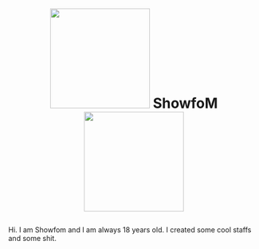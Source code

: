 # <p align="center"><img src="https://s3.rsb.net/images/pig.png" width="200px"> ShowfoM <img src="https://s3.rsb.net/images/pig.png" width="200px"></p>
Hi. I am Showfom and I am always 18 years old. I created some cool staffs and some shit.
